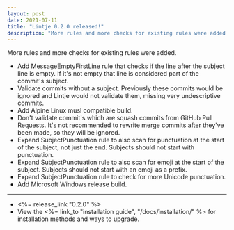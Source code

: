 ```yaml
---
layout: post
date: 2021-07-11
title: "Lintje 0.2.0 released!"
description: "More rules and more checks for existing rules were added."
---
```


More rules and more checks for existing rules were added.

- Add MessageEmptyFirstLine rule that checks if the line after the subject line
  is empty. If it's not empty that line is considered part of the commit's
  subject.
- Validate commits without a subject. Previously these commits would be ignored
  and Lintje would not validate them, missing very undescriptive commits.
- Add Alpine Linux musl compatible build.
- Don't validate commit's which are squash commits from GitHub Pull Requests.
  It's not recommended to rewrite merge commits after they've been made, so
  they will be ignored.
- Expand SubjectPunctuation rule to also scan for punctuation at the start of
  the subject, not just the end. Subjects should not start with punctuation.
- Expand SubjectPunctuation rule to also scan for emoji at the start of
  the subject. Subjects should not start with an emoji as a prefix.
- Expand SubjectPunctuation rule to check for more Unicode punctuation.
- Add Microsoft Windows release build.

---

- <%= release_link "0.2.0" %>
- View the <%= link_to "installation guide", "/docs/installation/" %> for installation methods and ways to upgrade.
